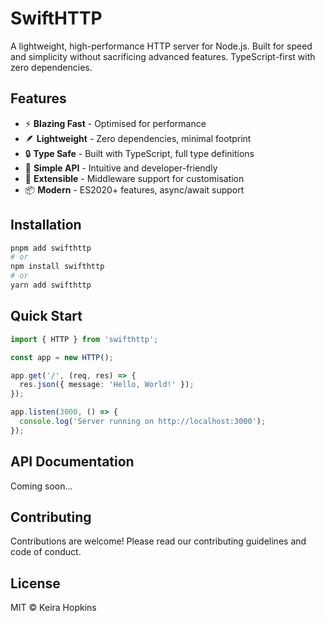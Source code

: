 # SwiftHTTP

A lightweight, high-performance HTTP server for Node.js. Built for speed and simplicity without sacrificing advanced features. TypeScript-first with zero dependencies.

## Features

- ⚡ **Blazing Fast** - Optimised for performance
- 🪶 **Lightweight** - Zero dependencies, minimal footprint
- 🔒 **Type Safe** - Built with TypeScript, full type definitions
- 🎯 **Simple API** - Intuitive and developer-friendly
- 🔧 **Extensible** - Middleware support for customisation
- 📦 **Modern** - ES2020+ features, async/await support

## Installation

```bash
pnpm add swifthttp
# or
npm install swifthttp
# or
yarn add swifthttp
```

## Quick Start

```typescript
import { HTTP } from 'swifthttp';

const app = new HTTP();

app.get('/', (req, res) => {
  res.json({ message: 'Hello, World!' });
});

app.listen(3000, () => {
  console.log('Server running on http://localhost:3000');
});
```

## API Documentation

Coming soon...

## Contributing

Contributions are welcome! Please read our contributing guidelines and code of conduct.

## License

MIT © Keira Hopkins